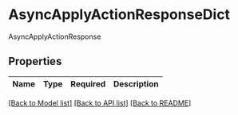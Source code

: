 # AsyncApplyActionResponseDict

AsyncApplyActionResponse

## Properties
| Name | Type | Required | Description |
| ------------ | ------------- | ------------- | ------------- |


[[Back to Model list]](../../README.md#documentation-for-models) [[Back to API list]](../../README.md#documentation-for-api-endpoints) [[Back to README]](../../README.md)
